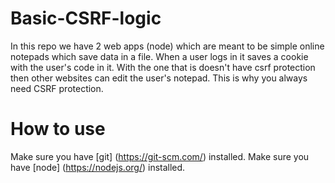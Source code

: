 # Basic-CSRF-logic

In this repo we have 2 web apps (node) which are meant to be simple online notepads which save data in a file. When a user logs in it saves a cookie with the user's code in it. With the one that is doesn't have csrf protection then other websites can edit the user's notepad. This is why you always need CSRF protection.

# How to use
Make sure you have [git] (https://git-scm.com/) installed.
Make sure you have [node] (https://nodejs.org/) installed.
